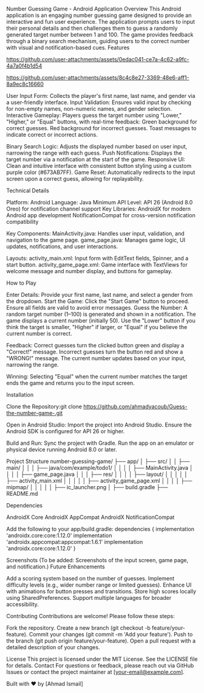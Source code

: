 Number Guessing Game - Android Application
Overview
This Android application is an engaging number guessing game designed to provide an interactive and fun user experience. The application prompts users to input their personal details and then challenges them to guess a randomly generated target number between 1 and 100. The game provides feedback through a binary search mechanism, guiding users to the correct number with visual and notification-based cues.
Features


https://github.com/user-attachments/assets/0edac041-ce7a-4c62-a9fc-4a7a0f4b1d54



https://github.com/user-attachments/assets/8c4c8e27-3369-48e6-aff1-8a9ec8c16660


User Input Form: Collects the player's first name, last name, and gender via a user-friendly interface.
Input Validation: Ensures valid input by checking for non-empty names, non-numeric names, and gender selection.
Interactive Gameplay: Players guess the target number using "Lower," "Higher," or "Equal" buttons, with real-time feedback:
Green background for correct guesses.
Red background for incorrect guesses.
Toast messages to indicate correct or incorrect actions.


Binary Search Logic: Adjusts the displayed number based on user input, narrowing the range with each guess.
Push Notifications: Displays the target number via a notification at the start of the game.
Responsive UI: Clean and intuitive interface with consistent button styling using a custom purple color (#673AB7FF).
Game Reset: Automatically redirects to the input screen upon a correct guess, allowing for replayability.

Technical Details

Platform: Android
Language: Java
Minimum API Level: API 26 (Android 8.0 Oreo) for notification channel support
Key Libraries:
AndroidX for modern Android app development
NotificationCompat for cross-version notification compatibility


Key Components:
MainActivity.java: Handles user input, validation, and navigation to the game page.
game_page.java: Manages game logic, UI updates, notifications, and user interactions.


Layouts:
activity_main.xml: Input form with EditText fields, Spinner, and a start button.
activity_game_page.xml: Game interface with TextViews for welcome message and number display, and buttons for gameplay.



How to Play

Enter Details: Provide your first name, last name, and select a gender from the dropdown.
Start the Game: Click the "Start Game" button to proceed. Ensure all fields are valid to avoid error messages.
Guess the Number:
A random target number (1–100) is generated and shown in a notification.
The game displays a current number (initially 50).
Use the "Lower" button if you think the target is smaller, "Higher" if larger, or "Equal" if you believe the current number is correct.


Feedback:
Correct guesses turn the clicked button green and display a "Correct!" message.
Incorrect guesses turn the button red and show a "WRONG!" message.
The current number updates based on your input, narrowing the range.


Winning: Selecting "Equal" when the current number matches the target ends the game and returns you to the input screen.

Installation

Clone the Repository:git clone https://github.com/ahmadyacoub/Guess-the-number-game-.git


Open in Android Studio:
Import the project into Android Studio.
Ensure the Android SDK is configured for API 26 or higher.


Build and Run:
Sync the project with Gradle.
Run the app on an emulator or physical device running Android 8.0 or later.



Project Structure
number-guessing-game/
├── app/
│   ├── src/
│   │   ├── main/
│   │   │   ├── java/com/example/todo1/
│   │   │   │   ├── MainActivity.java
│   │   │   │   ├── game_page.java
│   │   │   ├── res/
│   │   │   │   ├── layout/
│   │   │   │   │   ├── activity_main.xml
│   │   │   │   │   ├── activity_game_page.xml
│   │   │   │   ├── mipmap/
│   │   │   │   │   ├── ic_launcher.png
│   ├── build.gradle
├── README.md

Dependencies

AndroidX Core
AndroidX AppCompat
AndroidX NotificationCompat

Add the following to your app/build.gradle:
dependencies {
    implementation 'androidx.core:core:1.12.0'
    implementation 'androidx.appcompat:appcompat:1.6.1'
    implementation 'androidx.core:core:1.12.0'
}

Screenshots
(To be added: Screenshots of the input screen, game page, and notification.)
Future Enhancements

Add a scoring system based on the number of guesses.
Implement difficulty levels (e.g., wider number range or limited guesses).
Enhance UI with animations for button presses and transitions.
Store high scores locally using SharedPreferences.
Support multiple languages for broader accessibility.

Contributing
Contributions are welcome! Please follow these steps:

Fork the repository.
Create a new branch (git checkout -b feature/your-feature).
Commit your changes (git commit -m 'Add your feature').
Push to the branch (git push origin feature/your-feature).
Open a pull request with a detailed description of your changes.

License
This project is licensed under the MIT License. See the LICENSE file for details.
Contact
For questions or feedback, please reach out via GitHub Issues or contact the project maintainer at [your-email@example.com].

Built with ❤️ by [Ahmad Ismail]





